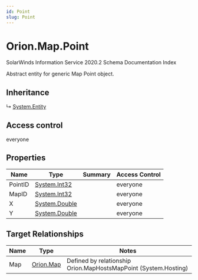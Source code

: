 ```yaml
---
id: Point
slug: Point
---
```


# Orion.Map.Point

SolarWinds Information Service 2020.2 Schema Documentation Index

Abstract entity for generic Map Point object.

## Inheritance

↳ [System.Entity](./../System/Entity)

## Access control

everyone

## Properties

| Name | Type | Summary | Access Control |
| ------ | ------ | ------ | ------ |
| PointID | [System.Int32](https://docs.microsoft.com/en-us/dotnet/api/system.int32) |  | everyone |
| MapID | [System.Int32](https://docs.microsoft.com/en-us/dotnet/api/system.int32) |  | everyone |
| X | [System.Double](https://docs.microsoft.com/en-us/dotnet/api/system.double) |  | everyone |
| Y | [System.Double](https://docs.microsoft.com/en-us/dotnet/api/system.double) |  | everyone |

## Target Relationships

| Name | Type | Notes |
| ------ | ------ | ------ |
| Map | [Orion.Map](./../Orion/Map) | Defined by relationship Orion.MapHostsMapPoint (System.Hosting) |

